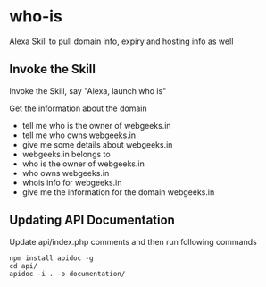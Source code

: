 # who-is
Alexa Skill to pull domain info, expiry and hosting info as well


## Invoke the Skill 

Invoke the Skill, say "Alexa, launch who is"

Get the information about the domain

- tell me who is the owner of webgeeks.in
- tell me who owns webgeeks.in
- give me some details about webgeeks.in
- webgeeks.in belongs to
- who is the owner of webgeeks.in
- who owns webgeeks.in
- whois info for webgeeks.in
- give me the information for the domain webgeeks.in


## Updating API Documentation 
Update api/index.php comments and then run following commands
```
npm install apidoc -g
cd api/
apidoc -i . -o documentation/
```
